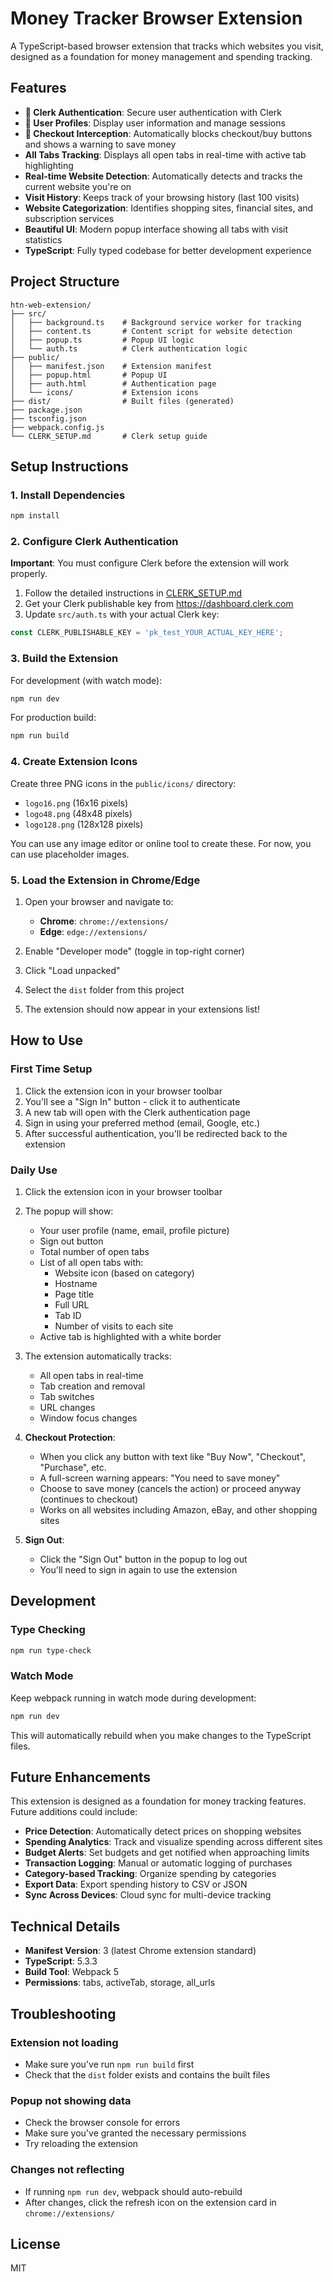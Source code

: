 # Money Tracker Browser Extension

A TypeScript-based browser extension that tracks which websites you visit, designed as a foundation for money management and spending tracking.

## Features

- **🔐 Clerk Authentication**: Secure user authentication with Clerk
- **👤 User Profiles**: Display user information and manage sessions
- **🛑 Checkout Interception**: Automatically blocks checkout/buy buttons and shows a warning to save money
- **All Tabs Tracking**: Displays all open tabs in real-time with active tab highlighting
- **Real-time Website Detection**: Automatically detects and tracks the current website you're on
- **Visit History**: Keeps track of your browsing history (last 100 visits)
- **Website Categorization**: Identifies shopping sites, financial sites, and subscription services
- **Beautiful UI**: Modern popup interface showing all tabs with visit statistics
- **TypeScript**: Fully typed codebase for better development experience

## Project Structure

```
htn-web-extension/
├── src/
│   ├── background.ts    # Background service worker for tracking
│   ├── content.ts       # Content script for website detection
│   ├── popup.ts         # Popup UI logic
│   └── auth.ts          # Clerk authentication logic
├── public/
│   ├── manifest.json    # Extension manifest
│   ├── popup.html       # Popup UI
│   ├── auth.html        # Authentication page
│   └── icons/           # Extension icons
├── dist/                # Built files (generated)
├── package.json
├── tsconfig.json
├── webpack.config.js
└── CLERK_SETUP.md       # Clerk setup guide
```

## Setup Instructions

### 1. Install Dependencies

```bash
npm install
```

### 2. Configure Clerk Authentication

**Important**: You must configure Clerk before the extension will work properly.

1. Follow the detailed instructions in [CLERK_SETUP.md](./CLERK_SETUP.md)
2. Get your Clerk publishable key from https://dashboard.clerk.com
3. Update `src/auth.ts` with your actual Clerk key:

```typescript
const CLERK_PUBLISHABLE_KEY = 'pk_test_YOUR_ACTUAL_KEY_HERE';
```

### 3. Build the Extension

For development (with watch mode):
```bash
npm run dev
```

For production build:
```bash
npm run build
```

### 4. Create Extension Icons

Create three PNG icons in the `public/icons/` directory:
- `logo16.png` (16x16 pixels)
- `logo48.png` (48x48 pixels)
- `logo128.png` (128x128 pixels)

You can use any image editor or online tool to create these. For now, you can use placeholder images.

### 5. Load the Extension in Chrome/Edge

1. Open your browser and navigate to:
   - **Chrome**: `chrome://extensions/`
   - **Edge**: `edge://extensions/`

2. Enable "Developer mode" (toggle in top-right corner)

3. Click "Load unpacked"

4. Select the `dist` folder from this project

5. The extension should now appear in your extensions list!

## How to Use

### First Time Setup

1. Click the extension icon in your browser toolbar
2. You'll see a "Sign In" button - click it to authenticate
3. A new tab will open with the Clerk authentication page
4. Sign in using your preferred method (email, Google, etc.)
5. After successful authentication, you'll be redirected back to the extension

### Daily Use

1. Click the extension icon in your browser toolbar
2. The popup will show:
   - Your user profile (name, email, profile picture)
   - Sign out button
   - Total number of open tabs
   - List of all open tabs with:
     - Website icon (based on category)
     - Hostname
     - Page title
     - Full URL
     - Tab ID
     - Number of visits to each site
   - Active tab is highlighted with a white border

3. The extension automatically tracks:
   - All open tabs in real-time
   - Tab creation and removal
   - Tab switches
   - URL changes
   - Window focus changes

4. **Checkout Protection**:
   - When you click any button with text like "Buy Now", "Checkout", "Purchase", etc.
   - A full-screen warning appears: "You need to save money"
   - Choose to save money (cancels the action) or proceed anyway (continues to checkout)
   - Works on all websites including Amazon, eBay, and other shopping sites

5. **Sign Out**:
   - Click the "Sign Out" button in the popup to log out
   - You'll need to sign in again to use the extension

## Development

### Type Checking

```bash
npm run type-check
```

### Watch Mode

Keep webpack running in watch mode during development:
```bash
npm run dev
```

This will automatically rebuild when you make changes to the TypeScript files.

## Future Enhancements

This extension is designed as a foundation for money tracking features. Future additions could include:

- **Price Detection**: Automatically detect prices on shopping websites
- **Spending Analytics**: Track and visualize spending across different sites
- **Budget Alerts**: Set budgets and get notified when approaching limits
- **Transaction Logging**: Manual or automatic logging of purchases
- **Category-based Tracking**: Organize spending by categories
- **Export Data**: Export spending history to CSV or JSON
- **Sync Across Devices**: Cloud sync for multi-device tracking

## Technical Details

- **Manifest Version**: 3 (latest Chrome extension standard)
- **TypeScript**: 5.3.3
- **Build Tool**: Webpack 5
- **Permissions**: tabs, activeTab, storage, all_urls

## Troubleshooting

### Extension not loading
- Make sure you've run `npm run build` first
- Check that the `dist` folder exists and contains the built files

### Popup not showing data
- Check the browser console for errors
- Make sure you've granted the necessary permissions
- Try reloading the extension

### Changes not reflecting
- If running `npm run dev`, webpack should auto-rebuild
- After changes, click the refresh icon on the extension card in `chrome://extensions/`

## License

MIT
